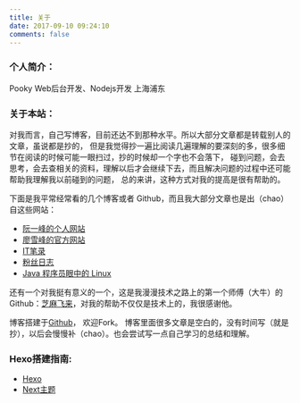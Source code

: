 ```yaml
---
title: 关于
date: 2017-09-10 09:24:10
comments: false
---
```



### 个人简介：
Pooky
Web后台开发、Nodejs开发
上海浦东

### 关于本站：

对我而言，自己写博客，目前还达不到那种水平。所以大部分文章都是转载别人的文章，虽说都是抄的，
但是我觉得抄一遍比阅读几遍理解的要深刻的多，很多细节在阅读的时候可能一眼扫过，抄的时候却一个字也不会落下，
碰到问题，会去思考，会去查相关的资料，理解以后才会继续下去，而且解决问题的过程中还可能帮助我理解我以前碰到的问题，
总的来讲，这种方式对我的提高是很有帮助的。

下面是我平常经常看的几个博客或者 Github，而且我大部分文章也是出（chao）自这些网站：

- [阮一峰的个人网站](http://www.ruanyifeng.com/home.html)
- [廖雪峰的官方网站](https://www.liaoxuefeng.com/)
- [IT笔录](https://itbilu.com/)
- [粉丝日志](http://blog.fens.me/)
- [Java 程序员眼中的 Linux](https://github.com/judasn/Linux-Tutorial)

还有一个对我挺有意义的一个，这是我漫漫技术之路上的第一个师傅（大牛）的 Github：[芝麻飞来](https://github.com/magicsky)，对我的帮助不仅仅是技术上的，我很感谢他。


博客搭建于[Github](https://github.com/shipengqi/shipengqi.github.io)， 欢迎Fork。
博客里面很多文章是空白的，没有时间写（就是抄），以后会慢慢补（chao）。也会尝试写一点自己学习的总结和理解。

### Hexo搭建指南: 

- [Hexo](https://hexo.io/zh-cn/docs/)
- [Next主题](http://theme-next.iissnan.com/)

